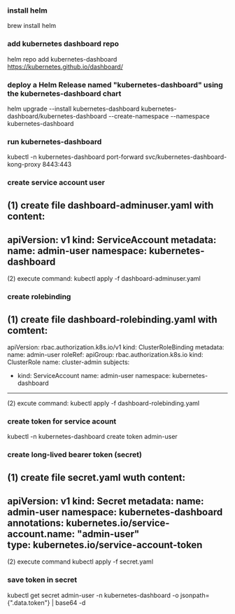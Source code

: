 ### install helm
brew install helm

### add kubernetes dashboard repo
helm repo add kubernetes-dashboard https://kubernetes.github.io/dashboard/

### deploy a Helm Release named "kubernetes-dashboard" using the kubernetes-dashboard chart
helm upgrade --install kubernetes-dashboard kubernetes-dashboard/kubernetes-dashboard --create-namespace --namespace kubernetes-dashboard

### run kubernetes-dashboard
kubectl -n kubernetes-dashboard port-forward svc/kubernetes-dashboard-kong-proxy 8443:443

### create service account user
(1) create file dashboard-adminuser.yaml with content:
---
apiVersion: v1
kind: ServiceAccount
metadata:
  name: admin-user
  namespace: kubernetes-dashboard
---
(2) execute command:
kubectl apply -f dashboard-adminuser.yaml

### create rolebinding 
(1) create file dashboard-rolebinding.yaml with comtent:
---
apiVersion: rbac.authorization.k8s.io/v1
kind: ClusterRoleBinding
metadata:
  name: admin-user
roleRef:
  apiGroup: rbac.authorization.k8s.io
  kind: ClusterRole
  name: cluster-admin
subjects:
- kind: ServiceAccount
  name: admin-user
  namespace: kubernetes-dashboard
---

(2) excute command:
kubectl apply -f dashboard-rolebinding.yaml


### create token for service acount
kubectl -n kubernetes-dashboard create token admin-user

### create long-lived bearer token (secret)
(1) create file secret.yaml wuth content:
---
apiVersion: v1
kind: Secret
metadata:
  name: admin-user
  namespace: kubernetes-dashboard
  annotations:
    kubernetes.io/service-account.name: "admin-user"   
type: kubernetes.io/service-account-token
---

(2) execute command
kubectl apply -f secret.yaml

### save token in secret
kubectl get secret admin-user -n kubernetes-dashboard -o jsonpath={".data.token"} | base64 -d